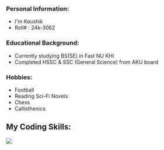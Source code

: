 ### Personal Information:
- *I'm Kaushik*
- Roll# : 24k-3062
### Educational Background:
- Currently studying BS(SE) in Fast NU KHI
- Completed HSSC & SSC (General Science) from AKU board
### Hobbies:
- Football
- Reading Sci-Fi Novels
- Chess
- Callisthenics

## My Coding Skills:
![](https://res.cloudinary.com/practicaldev/image/fetch/s--uzWcAvad--/c_limit%2Cf_auto%2Cfl_progressive%2Cq_auto%2Cw_880/https://jacobwicks.github.io/assets/images/2020-08-10/helloWorldKitten.png)

